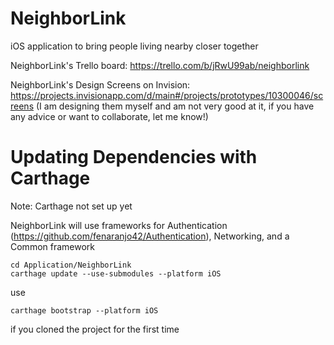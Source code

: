 # NeighborLink
iOS application to bring people living nearby closer together

NeighborLink's Trello board: https://trello.com/b/jRwU99ab/neighborlink

NeighborLink's Design Screens on Invision: https://projects.invisionapp.com/d/main#/projects/prototypes/10300046/screens
(I am designing them myself and am not very good at it, if you have any advice or want to collaborate, let me know!)

# Updating Dependencies with Carthage
Note: Carthage not set up yet

NeighborLink will use frameworks for Authentication (https://github.com/fenaranjo42/Authentication), Networking, and a Common framework 

```
cd Application/NeighborLink
carthage update --use-submodules --platform iOS
```
use
```
carthage bootstrap --platform iOS
```
if you cloned the project for the first time

